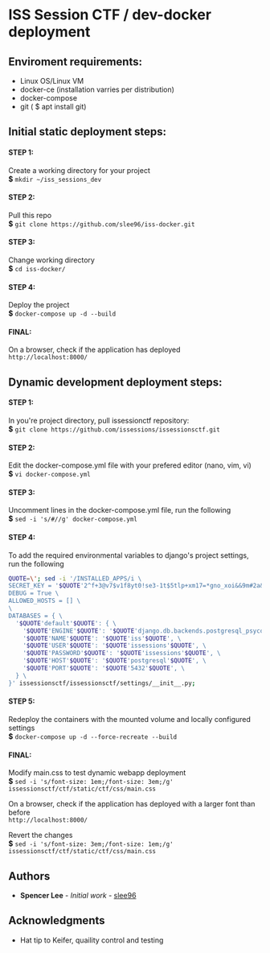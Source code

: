 # ISS Session CTF / dev-docker deployment

## Enviroment requirements:
  - Linux OS/Linux VM
  - docker-ce (installation varries per distribution)
  - docker-compose  
  - git ( $ apt install git) 

## Initial static deployment steps:
  #### STEP 1: 
  Create a working directory for your project \
    **$** `mkdir ~/iss_sessions_dev`

  #### STEP 2:
  Pull this repo \
    **$** `git clone https://github.com/slee96/iss-docker.git`

  #### STEP 3:
  Change working directory \
  **$** `cd iss-docker/`

  #### STEP 4:
  Deploy the project \
  **$** `docker-compose up -d --build`

  #### FINAL:
  On a browser, check if the application has deployed \
  `http://localhost:8000/` 

## Dynamic development deployment steps:
  #### STEP 1:
  In you're project directory, pull issessionctf repository: \
  **$** `git clone https://github.com/issessions/issessionsctf.git`

  #### STEP 2:
  Edit the docker-compose.yml file with your prefered editor (nano, vim, vi) \
  **$** `vi docker-compose.yml`

  #### STEP 3:
  Uncomment lines in the docker-compose.yml file, run the following \
  **$** `sed -i 's/#//g' docker-compose.yml`

  #### STEP 4:
  To add the required environmental variables to django's project settings, run the following 
  ```bash
  QUOTE=\'; sed -i '/INSTALLED_APPS/i \
  SECRET_KEY = '$QUOTE'2^f+3@v7$v1f8yt0!se3-1t$5tlp+xm17=*gno_xoi&&9m#2a&'$QUOTE' \
  DEBUG = True \
  ALLOWED_HOSTS = [] \
  \
  DATABASES = { \
    '$QUOTE'default'$QUOTE': { \
      '$QUOTE'ENGINE'$QUOTE': '$QUOTE'django.db.backends.postgresql_psycopg2'$QUOTE', \
      '$QUOTE'NAME'$QUOTE': '$QUOTE'iss'$QUOTE', \
      '$QUOTE'USER'$QUOTE': '$QUOTE'issessions'$QUOTE', \
      '$QUOTE'PASSWORD'$QUOTE': '$QUOTE'issessions'$QUOTE', \
      '$QUOTE'HOST'$QUOTE': '$QUOTE'postgresql'$QUOTE', \
      '$QUOTE'PORT'$QUOTE': '$QUOTE'5432'$QUOTE', \
    } \
  }' issessionsctf/issessionsctf/settings/__init__.py;
  ```
  
  #### STEP 5:
  Redeploy the containers with the mounted volume and locally configured settings \
  **$** `docker-compose up -d --force-recreate --build`

  #### FINAL:
  Modify main.css to test dynamic webapp deployment  \
  **$** `sed -i 's/font-size: 1em;/font-size: 3em;/g' issessionsctf/ctf/static/ctf/css/main.css`

  On a browser, check if the application has deployed with a larger font than before \
  `http://localhost:8000/`

  Revert the changes \
  **$** `sed -i 's/font-size: 3em;/font-size: 1em;/g' issessionsctf/ctf/static/ctf/css/main.css`

## Authors

* **Spencer Lee** - *Initial work* - [slee96](https://github.com/slee96)

## Acknowledgments
* Hat tip to Keifer, quaility control and testing 
